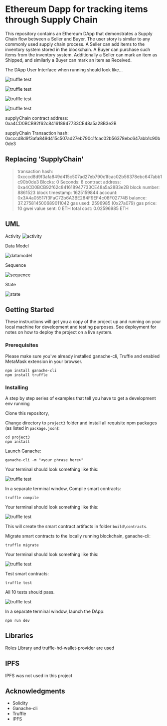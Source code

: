 # Ethereum Dapp for tracking items through Supply Chain

This repository contains an Ethereum DApp that demonstrates a Supply Chain flow between a Seller and Buyer. The user story is similar to any commonly used supply chain process. A Seller can add items to the inventory system stored in the blockchain. A Buyer can purchase such items from the inventory system. Additionally a Seller can mark an item as Shipped, and similarly a Buyer can mark an item as Received.

The DApp User Interface when running should look like...

![truffle test](images/ftc_product_overview.png)

![truffle test](images/ftc_product_details.png)

![truffle test](images/ftc_farm_details.png)

![truffle test](images/ftc_transaction_history.png)


supplyChain contract address: 0xa4CD0BCB92f62c841618947733CE48a5a28B3e2B

supplyChain Transaction hash: 0xcccd8d9f3afa849d415c507ad27eb790c1fcac02b56378ebc647abb1c90b0de3

  Replacing 'SupplyChain'
   -----------------------
   > transaction hash:    0xcccd8d9f3afa849d415c507ad27eb790c1fcac02b56378ebc647abb1c90b0de3
   > Blocks: 0            Seconds: 8
   > contract address:    0xa4CD0BCB92f62c841618947733CE48a5a28B3e2B
   > block number:        8861523
   > block timestamp:     1625159844
   > account:             0x3A4a05517f3FaC72b6A3BE284F9EF4c08F02774B
   > balance:             37.275814500689011042
   > gas used:            2596985 (0x27a079)
   > gas price:           10 gwei
   > value sent:          0 ETH
   > total cost:          0.02596985 ETH

## UML

Activity 
![activity](UML\ActivityDiagram.jpg)

Data Model

![datamodel](UML\DataModelingDiagram.jpg)

Sequence

![sequence](UML\SequenceDiagram.jpg)

State

![state](UML\StateDiagram.jpg)

## Getting Started

These instructions will get you a copy of the project up and running on your local machine for development and testing purposes. See deployment for notes on how to deploy the project on a live system.

### Prerequisites

Please make sure you've already installed ganache-cli, Truffle and enabled MetaMask extension in your browser.

```
npm install ganache-cli
npm install truffle
```

### Installing

A step by step series of examples that tell you have to get a development env running

Clone this repository,

Change directory to ```project3``` folder and install all requisite npm packages (as listed in ```package.json```):

```
cd project3
npm install
```

Launch Ganache:

```
ganache-cli -m "<your phrase here>"
```

Your terminal should look something like this:

![truffle test](images/ganache-cli1.png)

In a separate terminal window, Compile smart contracts:

```
truffle compile
```

Your terminal should look something like this:

![truffle test](images/truffle_compile2.png)

This will create the smart contract artifacts in folder ```build\contracts```.

Migrate smart contracts to the locally running blockchain, ganache-cli:

```
truffle migrate
```

Your terminal should look something like this:

![truffle test](images/truffle_migrate3.png)

Test smart contracts:

```
truffle test
```

All 10 tests should pass.

![truffle test](images/truffle_test4.png)

In a separate terminal window, launch the DApp:

```
npm run dev
```


## Libraries

Roles Library and truffle-hd-wallet-provider are used

## IPFS

IPFS was not used in this project

## Acknowledgments

* Solidity
* Ganache-cli
* Truffle
* IPFS

